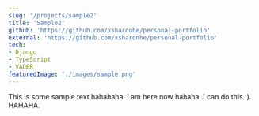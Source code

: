 ```yaml
---
slug: '/projects/sample2'
title: 'Sample2'
github: 'https://github.com/xsharonhe/personal-portfolio'
external: 'https://github.com/xsharonhe/personal-portfolio'
tech: 
- Django
- TypeScript
- VADER
featuredImage: './images/sample.png'
---
```

This is some sample text hahahaha. I am here now hahaha. I can do this :). HAHAHA.